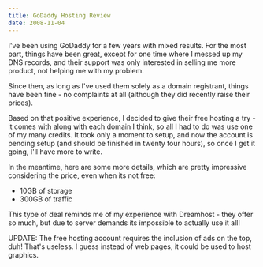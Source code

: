 ```yaml
---
title: GoDaddy Hosting Review
date: 2008-11-04
---
```

I've been using GoDaddy for a few years with mixed results. For the most part, things have been great, except for one time where I messed up my DNS records, and their support was only interested in selling me more product, not helping me with my problem.

Since then, as long as I've used them solely as a domain registrant, things have been fine - no complaints at all (although they did recently raise their prices).

Based on that positive experience, I decided to give their free hosting a try - it comes with along with each domain I think, so all I had to do was use one of my many credits. It took only a moment to setup, and now the account is pending setup (and should be finished in twenty four hours), so once I get it going, I'll have more to write.

In the meantime, here are some more details, which are pretty impressive considering the price, even when its not free:

<ul><li>10GB of storage</li><li>300GB of traffic</li></ul>This type of deal reminds me of my experience with Dreamhost - they offer so much, but due to server demands its impossible to actually use it all!

UPDATE: The free hosting account requires the inclusion of ads on the top, duh! That's useless. I guess instead of web pages, it could be used to host graphics.

